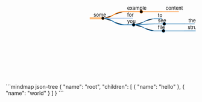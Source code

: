 <p><svg id="mindmap-markmap-34217459543577755" style="width:100%;height:300px"><g transform="translate(223.77693296674988,141.21428431819538) scale(0.9213703180303785)"><path class="markmap-link" stroke="#1f77b4" stroke-width="1.5" d="M211.40988159179688,36.25C241.40988159179688,36.25 241.40988159179688,36.25 271.4098815917969,36.25"></path><path class="markmap-link" stroke="#1f77b4" stroke-width="1.5" d="M213.5798797607422,16.25C243.5798797607422,16.25 243.5798797607422,16.25 273.5798797607422,16.25"></path><path class="markmap-link" stroke="#1f77b4" stroke-width="1.5" d="M125.42991638183594,18.75C155.42991638183594,18.75 155.42991638183594,1.25 185.42991638183594,1.25"></path><path class="markmap-link" stroke="#1f77b4" stroke-width="1.5" d="M125.42991638183594,18.75C155.42991638183594,18.75 155.42991638183594,16.25 185.42991638183594,16.25"></path><path class="markmap-link" stroke="#1f77b4" stroke-width="1.5" d="M125.42991638183594,18.75C155.42991638183594,18.75 155.42991638183594,36.25 185.42991638183594,36.25"></path><path class="markmap-link" stroke="#ff7f0e" stroke-width="1.5" d="M147.5498809814453,-18.75C177.5498809814453,-18.75 177.5498809814453,-18.75 207.5498809814453,-18.75"></path><path class="markmap-link" stroke="#ff7f0e" stroke-width="2" d="M37.00994873046875,0C67.00994873046875,0 67.00994873046875,-18.75 97.00994873046875,-18.75"></path><path class="markmap-link" stroke="#aec7e8" stroke-width="2" d="M37.00994873046875,0C67.00994873046875,0 67.00994873046875,0 97.00994873046875,0"></path><path class="markmap-link" stroke="#1f77b4" stroke-width="2" d="M37.00994873046875,0C67.00994873046875,0 67.00994873046875,18.75 97.00994873046875,18.75"></path><g class="markmap-node" transform="translate(271.4098815917969,36.25)"><rect class="markmap-node-rect" y="-0.75" x="-1" width="55.66990661621094" height="1.5" fill="#1f77b4"></rect><circle class="markmap-node-circle" cx="53.66990661621094" stroke="#1f77b4" r="4.5" style="display: none;"></circle><text class="markmap-node-text" x="10" dy="-5" text-anchor="start" style="fill-opacity: 1;">structure</text></g><g class="markmap-node" transform="translate(185.42991638183594,36.25)"><rect class="markmap-node-rect" y="-0.75" x="-1" width="27.979965209960938" height="1.5" fill="#1f77b4"></rect><circle class="markmap-node-circle" cx="25.979965209960938" stroke="#1f77b4" r="4.5"></circle><text class="markmap-node-text" x="10" dy="-5" text-anchor="start" style="fill-opacity: 1;">file</text></g><g class="markmap-node" transform="translate(273.57989501953125,16.25)"><rect class="markmap-node-rect" y="-0.75" x="-1" width="28.65997314453125" height="1.5" fill="#1f77b4"></rect><circle class="markmap-node-circle" cx="26.65997314453125" stroke="#1f77b4" r="4.5" style="display: none;"></circle><text class="markmap-node-text" x="10" dy="-5" text-anchor="start" style="fill-opacity: 1;">the</text></g><g class="markmap-node" transform="translate(185.42991638183594,16.25)"><rect class="markmap-node-rect" y="-0.75" x="-1" width="30.14996337890625" height="1.5" fill="#1f77b4"></rect><circle class="markmap-node-circle" cx="28.14996337890625" stroke="#1f77b4" r="4.5"></circle><text class="markmap-node-text" x="10" dy="-5" text-anchor="start" style="fill-opacity: 1;">see</text></g><g class="markmap-node" transform="translate(185.42991638183594,1.25)"><rect class="markmap-node-rect" y="-0.75" x="-1" width="23.40997314453125" height="1.5" fill="#1f77b4"></rect><circle class="markmap-node-circle" cx="21.40997314453125" stroke="#1f77b4" r="4.5" style="display: none;"></circle><text class="markmap-node-text" x="10" dy="-5" text-anchor="start" style="fill-opacity: 1;">to</text></g><g class="markmap-node" transform="translate(97.00994873046875,18.75)"><rect class="markmap-node-rect" y="-1" x="-1" width="30.419967651367188" height="2" fill="#1f77b4"></rect><circle class="markmap-node-circle" cx="28.419967651367188" stroke="#1f77b4" r="4.5"></circle><text class="markmap-node-text" x="10" dy="-5" text-anchor="start" style="fill-opacity: 1;">you</text></g><g class="markmap-node" transform="translate(97.00994873046875,0)"><rect class="markmap-node-rect" y="-1" x="-1" width="27.239974975585938" height="2" fill="#aec7e8"></rect><circle class="markmap-node-circle" cx="25.239974975585938" stroke="#aec7e8" r="4.5" style="display: none;"></circle><text class="markmap-node-text" x="10" dy="-5" text-anchor="start" style="fill-opacity: 1;">for</text></g><g class="markmap-node" transform="translate(207.5498809814453,-18.75)"><rect class="markmap-node-rect" y="-0.75" x="-1" width="49.15992736816406" height="1.5" fill="#ff7f0e"></rect><circle class="markmap-node-circle" cx="47.15992736816406" stroke="#ff7f0e" r="4.5" style="display: none;"></circle><text class="markmap-node-text" x="10" dy="-5" text-anchor="start" style="fill-opacity: 1;">content</text></g><g class="markmap-node" transform="translate(97.00994873046875,-18.75)"><rect class="markmap-node-rect" y="-1" x="-1" width="52.53993225097656" height="2" fill="#ff7f0e"></rect><circle class="markmap-node-circle" cx="50.53993225097656" stroke="#ff7f0e" r="4.5"></circle><text class="markmap-node-text" x="10" dy="-5" text-anchor="start" style="fill-opacity: 1;">example</text></g><g class="markmap-node" transform="translate(0,0)"><rect class="markmap-node-rect" y="-3" x="-1" width="39.00994873046875" height="6" fill="#ffbb78"></rect><circle class="markmap-node-circle" cx="37.00994873046875" stroke="#ffbb78" r="4.5"></circle><text class="markmap-node-text" x="10" dy="-5" text-anchor="start" style="fill-opacity: 1;">some</text></g></g></svg></p>





\```mindmap json-tree {  "name": "root",  "children": [    { "name": "hello" },    { "name": "world" }  ] } ```



